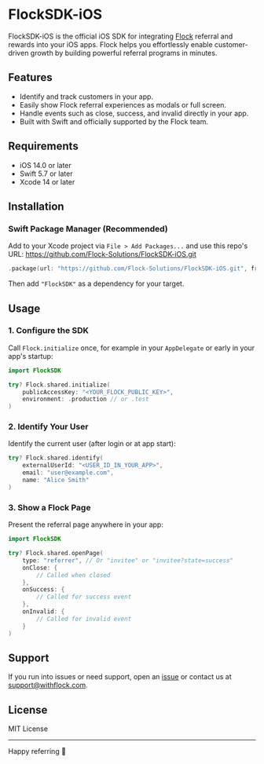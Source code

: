 # FlockSDK-iOS

FlockSDK-iOS is the official iOS SDK for integrating [Flock](https://www.withflock.com) referral and rewards into your iOS apps. Flock helps you effortlessly enable customer-driven growth by building powerful referral programs in minutes.

## Features

- Identify and track customers in your app.
- Easily show Flock referral experiences as modals or full screen.
- Handle events such as close, success, and invalid directly in your app.
- Built with Swift and officially supported by the Flock team.

## Requirements

- iOS 14.0 or later
- Swift 5.7 or later
- Xcode 14 or later

## Installation

### Swift Package Manager (Recommended)

Add to your Xcode project via `File > Add Packages...` and use this repo's URL:
<https://github.com/Flock-Solutions/FlockSDK-iOS.git>

```swift
.package(url: "https://github.com/Flock-Solutions/FlockSDK-iOS.git", from: "1.0.0")
```

Then add `"FlockSDK"` as a dependency for your target.

## Usage

### 1\. Configure the SDK

Call `Flock.initialize` once, for example in your `AppDelegate` or early in your app's startup:

```swift
import FlockSDK

try? Flock.shared.initialize(
    publicAccessKey: "<YOUR_FLOCK_PUBLIC_KEY>",
    environment: .production // or .test
)
```

### 2\. Identify Your User

Identify the current user (after login or at app start):

```swift
try? Flock.shared.identify(
    externalUserId: "<USER_ID_IN_YOUR_APP>",
    email: "user@example.com",
    name: "Alice Smith"
)
```

### 3\. Show a Flock Page

Present the referral page anywhere in your app:

```swift
import FlockSDK

try? Flock.shared.openPage(
    type: "referrer", // Or "invitee" or "invitee?state=success"
    onClose: {
        // Called when closed
    },
    onSuccess: {
        // Called for success event
    },
    onInvalid: {
        // Called for invalid event
    }
)
```

## Support

If you run into issues or need support, open an [issue](https://github.com/Flock-Solutions/FlockSDK-iOS/issues) or contact us at <support@withflock.com>.

## License

MIT License

-----

Happy referring 🚀
